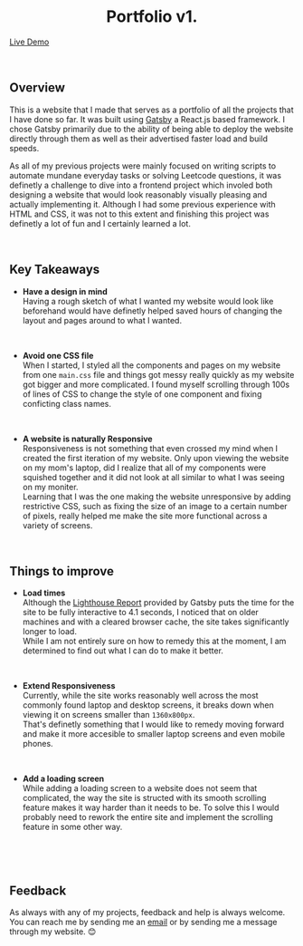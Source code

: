 <h1 align="center">
  Portfolio v1. 
</h1>

[Live Demo](https://6528a9224b271a4caa634eea--gongyiyoomeeandsidd.netlify.app/)

<p>&nbsp;</p>

## Overview

This is a website that I made that serves as a portfolio of all the projects that I have done so far. It was built using [Gatsby](https://www.gatsbyjs.com/docs/tutorial/part-0/#gatsby-cli) a React.js based framework. I chose Gatsby primarily due to the ability of being able to deploy the website directly through them as well as their advertised faster load and build speeds.

As all of my previous projects were mainly focused on writing scripts to automate mundane everyday tasks or solving Leetcode questions, it was definetly a challenge to dive into a frontend project which involed both designing a website that would look reasonably visually pleasing and actually implementing it. Although I had some previous experience with HTML and CSS, it was not to this extent and finishing this project was definetly a lot of fun and I certainly learned a lot.

<p>&nbsp;</p>

## Key Takeaways

- **Have a design in mind**  
Having a rough sketch of what I wanted my website would look like beforehand would have definetly helped saved hours of changing the layout and pages around to what I wanted.
<p>&nbsp;</p>

- **Avoid one CSS file**  
When I started, I styled all the components and pages on my website from one `main.css` file and things got messy really quickly as my website got bigger and more complicated. I found myself scrolling through 100s of lines of CSS to change the style of one component and fixing conficting class names.
<p>&nbsp;</p>

- **A website is naturally Responsive**  
Responsiveness is not something that even crossed my mind when I created the first iteration of my website. Only upon viewing the website on my mom's laptop, did I realize that all of my components were squished together and it did not look at all similar to what I was seeing on my moniter.  
Learning that I was the one making the website unresponsive by adding restrictive CSS, such as fixing the size of an image to a certain number of pixels, really helped me make the site more functional across a variety of screens.
<p>&nbsp;</p>

## Things to improve

- **Load times**  
Although the [Lighthouse Report](https://build-c8d14efc-8ab0-43ce-ae1e-4ce9a223a1e4.gtsb.io/reports/lighthouse/index.html) provided by Gatsby puts the time for the site to be fully interactive to 4.1 seconds, I noticed that on older machines and with a cleared browser cache, the site takes significantly longer to load.  
While I am not entirely sure on how to remedy this at the moment, I am determined to find out what I can do to make it better.
<p>&nbsp;</p>

- **Extend Responsiveness**  
Currently, while the site works reasonably well across the most commonly found laptop and desktop screens, it breaks down when viewing it on screens smaller than `1360x800px`.  
That's definetly something that I would like to remedy moving forward and make it more accesible to smaller laptop screens and even mobile phones.
<p>&nbsp;</p>

- **Add a loading screen**  
While adding a loading screen to a website does not seem that complicated, the way the site is structed with its smooth scrolling feature makes it way harder than it needs to be. To solve this I would probably need to rework the entire site and implement the scrolling feature in some other way.
<p>&nbsp;</p>
<p>&nbsp;</p>

## Feedback

As always with any of my projects, feedback and help is always welcome. You can reach me by sending me an [email](mailto://sr.sanagala@outlook.com) or by sending me a message through my website. 😊
